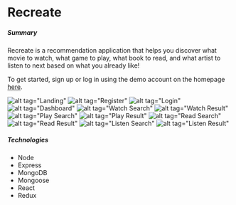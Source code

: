 # Recreate

##### Summary
Recreate is a recommendation application that helps you discover what movie to watch, what game to play, what book to read,
and what artist to listen to next based on what you already like! 

To get started, sign up or log in using the demo account on the homepage [here](https://recreate-site.herokuapp.com/).

![alt tag="Landing"](https://i.imgur.com/HxbkeTo.png)
![alt tag="Register"](https://i.imgur.com/5o2rUze.png)
![alt tag="Login"](https://i.imgur.com/kEMuYRE.png)
![alt tag="Dashboard"](https://i.imgur.com/LFOCVDF.png)
![alt tag="Watch Search"](https://i.imgur.com/nj5Bi7F.png)
![alt tag="Watch Result"](https://i.imgur.com/RhbrEnJ.png)
![alt tag="Play Search"](https://i.imgur.com/MYSRhBv.png)
![alt tag="Play Result"](https://i.imgur.com/jekomgO.png)
![alt tag="Read Search"](https://i.imgur.com/etLFEnO.png)
![alt tag="Read Result"](https://i.imgur.com/oWsuntv.png)
![alt tag="Listen Search"](https://i.imgur.com/eGaz4PT.png)
![alt tag="Listen Result"](https://i.imgur.com/RNbWx3T.png)

##### Technologies
- Node
- Express
- MongoDB
- Mongoose
- React
- Redux

